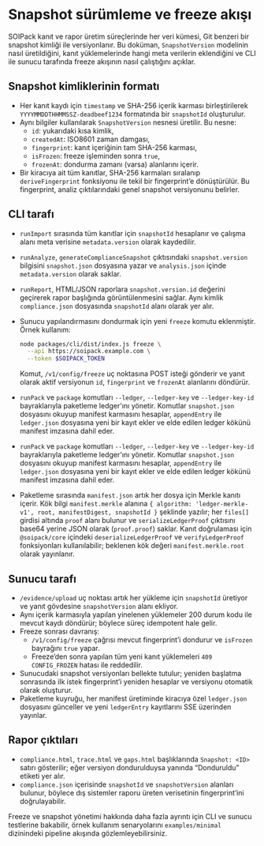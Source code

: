 # Snapshot sürümleme ve freeze akışı

SOIPack kanıt ve rapor üretim süreçlerinde her veri kümesi, Git benzeri bir snapshot kimliği ile versiyonlanır. Bu doküman, `SnapshotVersion` modelinin nasıl üretildiğini, kanıt yüklemelerinde hangi meta verilerin eklendiğini ve CLI ile sunucu tarafında freeze akışının nasıl çalıştığını açıklar.

## Snapshot kimliklerinin formatı

- Her kanıt kaydı için `timestamp` ve SHA-256 içerik karması birleştirilerek `YYYYMMDDTHHMMSSZ-deadbeef1234` formatında bir `snapshotId` oluşturulur.
- Aynı bilgiler kullanılarak `SnapshotVersion` nesnesi üretilir. Bu nesne:
  - `id`: yukarıdaki kısa kimlik,
  - `createdAt`: ISO8601 zaman damgası,
  - `fingerprint`: kanıt içeriğinin tam SHA-256 karması,
  - `isFrozen`: freeze işleminden sonra `true`,
  - `frozenAt`: dondurma zamanı (varsa)
  alanlarını içerir.
- Bir kiracıya ait tüm kanıtlar, SHA-256 karmaları sıralanıp `deriveFingerprint` fonksiyonu ile tekil bir fingerprint’e dönüştürülür. Bu fingerprint, analiz çıktılarındaki genel snapshot versiyonunu belirler.

## CLI tarafı

- `runImport` sırasında tüm kanıtlar için `snapshotId` hesaplanır ve çalışma alanı meta verisine `metadata.version` olarak kaydedilir.
- `runAnalyze`, `generateComplianceSnapshot` çıktısındaki `snapshot.version` bilgisini `snapshot.json` dosyasına yazar ve `analysis.json` içinde `metadata.version` olarak saklar.
- `runReport`, HTML/JSON raporlara `snapshot.version.id` değerini geçirerek rapor başlığında görüntülenmesini sağlar. Aynı kimlik `compliance.json` dosyasında `snapshotId` alanı olarak yer alır.
- Sunucu yapılandırmasını dondurmak için yeni `freeze` komutu eklenmiştir. Örnek kullanım:

  ```bash
  node packages/cli/dist/index.js freeze \
    --api https://soipack.example.com \
    --token $SOIPACK_TOKEN
  ```

  Komut, `/v1/config/freeze` uç noktasına POST isteği gönderir ve yanıt olarak aktif versiyonun `id`, `fingerprint` ve `frozenAt` alanlarını döndürür.
- `runPack` ve `package` komutları `--ledger`, `--ledger-key` ve `--ledger-key-id` bayraklarıyla paketleme ledger'ını yönetir. Komutlar `snapshot.json` dosyasını okuyup manifest karmasını hesaplar, `appendEntry` ile `ledger.json` dosyasına yeni bir kayıt ekler ve elde edilen ledger kökünü manifest imzasına dahil eder.
- `runPack` ve `package` komutları `--ledger`, `--ledger-key` ve `--ledger-key-id` bayraklarıyla paketleme ledger'ını yönetir. Komutlar `snapshot.json` dosyasını okuyup manifest karmasını hesaplar, `appendEntry` ile `ledger.json` dosyasına yeni bir kayıt ekler ve elde edilen ledger kökünü manifest imzasına dahil eder.
- Paketleme sırasında `manifest.json` artık her dosya için Merkle kanıtı içerir. Kök bilgi `manifest.merkle` alanına `{ algorithm: 'ledger-merkle-v1', root, manifestDigest, snapshotId }` şeklinde yazılır; her `files[]` girdisi altında `proof` alanı bulunur ve `serializeLedgerProof` çıktısını base64 yerine JSON olarak (`proof.proof`) saklar. Kanıt doğrulaması için `@soipack/core` içindeki `deserializeLedgerProof` ve `verifyLedgerProof` fonksiyonları kullanılabilir; beklenen kök değeri `manifest.merkle.root` olarak yayınlanır.

## Sunucu tarafı

- `/evidence/upload` uç noktası artık her yükleme için `snapshotId` üretiyor ve yanıt gövdesine `snapshotVersion` alanı ekliyor.
- Aynı içerik karmasıyla yapılan yinelenen yüklemeler 200 durum kodu ile mevcut kaydı döndürür; böylece süreç idempotent hale gelir.
- Freeze sonrası davranış:
  - `/v1/config/freeze` çağrısı mevcut fingerprint’i dondurur ve `isFrozen` bayrağını `true` yapar.
  - Freeze’den sonra yapılan tüm yeni kanıt yüklemeleri `409 CONFIG_FROZEN` hatası ile reddedilir.
- Sunucudaki snapshot versiyonları bellekte tutulur; yeniden başlatma sonrasında ilk istek fingerprint’i yeniden hesaplar ve versiyonu otomatik olarak oluşturur.
- Paketleme kuyruğu, her manifest üretiminde kiracıya özel `ledger.json` dosyasını günceller ve yeni `ledgerEntry` kayıtlarını SSE üzerinden yayınlar.

## Rapor çıktıları

- `compliance.html`, `trace.html` ve `gaps.html` başlıklarında `Snapshot: <ID>` satırı gösterilir; eğer versiyon dondurulduysa yanında “Donduruldu” etiketi yer alır.
- `compliance.json` içerisinde `snapshotId` ve `snapshotVersion` alanları bulunur, böylece dış sistemler raporu üreten verisetinin fingerprint’ini doğrulayabilir.

Freeze ve snapshot yönetimi hakkında daha fazla ayrıntı için CLI ve sunucu testlerine bakabilir, örnek kullanım senaryolarını `examples/minimal` dizinindeki pipeline akışında gözlemleyebilirsiniz.
